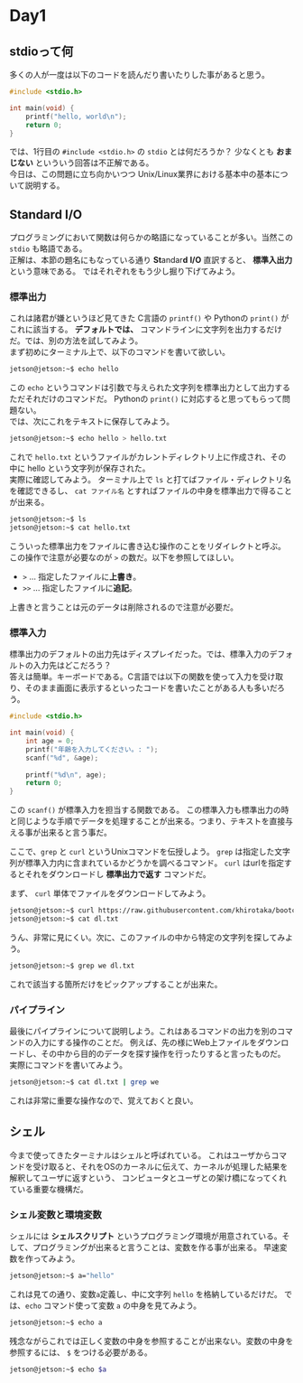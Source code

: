 # Day1

## stdioって何
多くの人が一度は以下のコードを読んだり書いたりした事があると思う。

```c
#include <stdio.h>

int main(void) {
    printf("hello, world\n");
    return 0;
}
```

では、1行目の `#include <stdio.h>` の `stdio` とは何だろうか？
少なくとも **おまじない** といういう回答は不正解である。  
今日は、この問題に立ち向かいつつ Unix/Linux業界における基本中の基本について説明する。

## Standard I/O
プログラミングにおいて関数は何らかの略語になっていることが多い。当然この `stdio` も略語である。  
正解は、本節の題名にもなっている通り **St**andar**d** **I/O** 直訳すると、 **標準入出力** という意味である。
ではそれぞれをもう少し掘り下げてみよう。

### 標準出力
これは諸君が嫌というほど見てきた C言語の `printf()` や Pythonの `print()` がこれに該当する。
**デフォルトでは、** コマンドラインに文字列を出力するだけだ。では、別の方法を試してみよう。  
まず初めにターミナル上で、以下のコマンドを書いて欲しい。

```sh
jetson@jetson:~$ echo hello
```

この `echo` というコマンドは引数で与えられた文字列を標準出力として出力するただそれだけのコマンドだ。
Pythonの `print()` に対応すると思ってもらって問題ない。  
では、次にこれをテキストに保存してみよう。

```sh
jetson@jetson:~$ echo hello > hello.txt 
```
  
これで `hello.txt` というファイルがカレントディレクトリ上に作成され、その中に hello という文字列が保存された。  
実際に確認してみよう。
ターミナル上で `ls` と打てばファイル・ディレクトリ名を確認できるし、 `cat ファイル名` とすればファイルの中身を標準出力で得ることが出来る。

```sh
jetson@jetson:~$ ls
jetson@jetson:~$ cat hello.txt
```

こういった標準出力をファイルに書き込む操作のことをリダイレクトと呼ぶ。
この操作で注意が必要なのが `>` の数だ。以下を参照してほしい。

* `>` ... 指定したファイルに**上書き**。
* `>>` ... 指定したファイルに**追記**。

上書きと言うことは元のデータは削除されるので注意が必要だ。

### 標準入力
標準出力のデフォルトの出力先はディスプレイだった。では、標準入力のデフォルトの入力先はどこだろう？  
答えは簡単。キーボードである。C言語では以下の関数を使って入力を受け取り、そのまま画面に表示するといったコードを書いたことがある人も多いだろう。

```c
#include <stdio.h>

int main(void) {
    int age = 0;
    printf("年齢を入力してください。: ");
    scanf("%d", &age);
    
    printf("%d\n", age);
    return 0;
}
```

この `scanf()` が標準入力を担当する関数である。
この標準入力も標準出力の時と同じような手順でデータを処理することが出来る。つまり、テキストを直接与える事が出来ると言う事だ。

ここで、`grep` と `curl` というUnixコマンドを伝授しよう。
`grep` は指定した文字列が標準入力内に含まれているかどうかを調べるコマンド。
`curl` はurlを指定するとそれをダウンロードし **標準出力で返す** コマンドだ。

まず、 `curl` 単体でファイルをダウンロードしてみよう。

```sh
jetson@jetson:~$ curl https://raw.githubusercontent.com/khirotaka/bootcamp/master/day1/dummy.txt > dl.txt
jetson@jetson:~$ cat dl.txt
```

うん、非常に見にくい。次に、このファイルの中から特定の文字列を探してみよう。
```sh
jetson@jetson:~$ grep we dl.txt
```

これで該当する箇所だけをピックアップすることが出来た。

### パイプライン
最後にパイプラインについて説明しよう。これはあるコマンドの出力を別のコマンドの入力にする操作のことだ。
例えば、先の様にWeb上ファイルをダウンロードし、その中から目的のデータを探す操作を行ったりすると言ったものだ。
実際にコマンドを書いてみよう。

```sh
jetson@jetson:~$ cat dl.txt | grep we
```

これは非常に重要な操作なので、覚えておくと良い。


## シェル
今まで使ってきたターミナルはシェルと呼ばれている。
これはユーザからコマンドを受け取ると、それをOSのカーネルに伝えて、カーネルが処理した結果を解釈してユーザに返すという、
コンピュータとユーザとの架け橋になってくれている重要な機構だ。

### シェル変数と環境変数
シェルには **シェルスクリプト** というプログラミング環境が用意されている。そして、プログラミングが出来ると言うことは、変数を作る事が出来る。
早速変数を作ってみよう。

```sh
jetson@jetson:~$ a="hello"
```
これは見ての通り、変数`a`定義し、中に文字列 `hello` を格納しているだけだ。
では、`echo` コマンド使って変数 `a` の中身を見てみよう。

```sh
jetson@jetson:~$ echo a
```

残念ながらこれでは正しく変数の中身を参照することが出来ない。変数の中身を参照するには、 `$` をつける必要がある。

```sh
jetson@jetson:~$ echo $a
```

